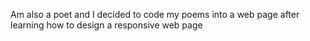 Am also a poet and I decided to code my poems into a web page after learning how to design a responsive web page
